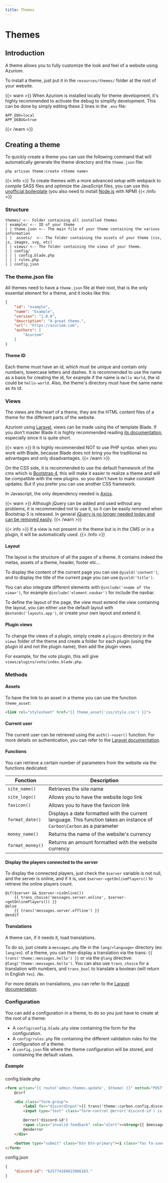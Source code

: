 ```yaml
---
title: Themes
---
```


# Themes

## Introduction

A theme allows you to fully customize the look and feel of a website using Azuriom.

To install a theme, just put it in the `resources/themes/` folder at
the root of your website.

{{< warn >}}
When Azuriom is installed locally for theme development,
it's highly recommended to activate the debug to simplify development.
This can be done by simply editing these 2 lines in the `.env` file:
```
APP_ENV=local
APP_DEBUG=true
```
{{< /warn >}}

## Creating a theme

To quickly create a theme you can use the following command that will
automatically generate the theme directory and the `theme.json` file:
```
php artisan theme:create <theme name>
```

{{< info >}}
To create themes with a more advanced setup with webpack to compile
SASS files and optimize the JavaScript files, you can use this
[unofficial boilerplate](https://github.com/nolway/azuriom-theme-boilerplate)
(you also need to install [Node.js](https://nodejs.org) with NPM)
{{< /info >}}

### Structure

```
themes/ <-- Folder containing all installed themes
| example/ <-- ID of your theme
| | theme.json <-- The main file of your theme containing the various information
| |  assets/  <-- The folder containing the assets of your theme (css, js, images, svg, etc)
| | views/ <-- The folder containing the views of your theme.
| | config/
| | | config.blade.php
| | | rules.php
| | config.json
```

### The theme.json file

All themes need to have a `theme.json` file at their root, that is
the only essential element for a theme, and it looks like this:
```json
{
    "id": "example",
    "name": "Example",
    "version": "1.0.0",
    "description": "A great theme.",
    "url": "https://azuriom.com",
    "authors": [
        "Azuriom"
    ]
}
```

#### Theme ID

Each theme must have an id, which must be unique and contain only numbers,
lowercase letters and dashes. It is recommended to use the name as a basis for
creating the id, for example if the name is `Hello World`, the id could be
`hello-world`. Also, the theme's directory must have the same name as its id. 

### Views

The views are the heart of a theme, they are the HTML content files of
a theme for the different parts of the website.

Azuriom using [Laravel](https://laravel.com/), views can be made using the
of template Blade. If you don't master Blade it is highly recommended reading
[its documentation](https://laravel.com/docs/blade), especially since it is quite short.

{{< warn >}}
It is highly recommended NOT to use PHP syntax.
when you work with Blade, because Blade does not bring you the traditional
no advantages and only disadvantages.
{{< /warn >}}

On the CSS side, it is recommended to use the default framework of the cms which is [Bootstrap 4](https://getbootstrap.com), 
this will make it easier to realize a theme and will be compatible with the new plugins. 
so you don't have to make constant updates.
But if you prefer you can use another CSS framework.

In Javascript, the only dependency needed is [Axios](https://github.com/axios/axios).

{{< warn >}}
Although jQuery can be added and used without any problems, it is
recommended not to use it, so it can be easily removed when Bootstrap 5 is
released. In general [jQuery is no longer needed today and can be removed
easily](http://youmightnotneedjquery.com/).
{{< /warn >}}

{{< info >}}
If a view is not present in the theme but is in the CMS or in a plugin, 
it will be automatically used.
{{< /info >}}

#### Layout

The layout is the structure of all the pages of a theme. It contains
indeed the metas, assets of a theme, header, footer etc...

To display the content of the current page you can use
`@yield('content')`, and to display the title of the current page you can
use `@yield('title')`.

You can also integrate different elements with
`@include('<name of the view>')`, for example `@include('element.navbar')` for
include the navbar.

To define the layout of the page, the view must extend the view containing
the layout, you can either use the default layout with
`@extends('layouts.app')`, or create your own layout and extend it.

#### Plugin views

To change the views of a plugin, simply create a `plugins` directory in
the `views` folder of the theme and create a folder for each plugin (using
the plugin id and not the plugin name), then add the plugin views.

For example, for the vote plugin, this will give `views/plugins/vote/index.blade.php`.

### Methods

#### Assets

To have the link to an asset in a theme you can use the function
`theme_asset`: 
```html
<link rel="stylesheet" href="{{ theme_asset('css/style.css') }}">
```

#### Current user

The current user can be retrieved using the `auth()->user()` function.
For more details on authentication, you can refer to the
[Laravel documentation](https://laravel.com/docs/authentication).

#### Functions

You can retrieve a certain number of parameters from the website via the functions
dedicated:

|    Fonction      |               Description                 |
| ---------------- | ----------------------------------------- |
| `site_name()`    | Retrieves the site name                   |
| `site_logo()`    | Allows you to have the website logo link  |
| `favicon()`      | Allows you to have the favicon link       |
| `format_date()`  | Displays a date formatted with the current language. This function takes an instance of `Carbon\Carbon` as a parameter |
| `money_name()`   | Returns the name of the website's currency   |
| `format_money()` | Returns an amount formatted with the website currency |

#### Display the players connected to the server

To display the connected players, just check the `$server` variable is not null,
and the server is online, and if it is, use `$server->getOnlinePlayers()` to
retrieve the online players count.

```blade
@if($server && $server->isOnline())
    {{ trans_choice('messages.server.online', $server->getOnlinePlayers()) }}
@else
    {{ trans('messages.server.offline') }}
@endif
```

#### Translations

A theme can, if it needs it, load translations.

To do so, just create a `messages.php` file in the `lang/<language>` directory (ex: `lang/en`).
of a theme, you can then display a translation via the
trans: `{{ trans('theme::messages.hello') }}` or via the `@lang` directive: 
`@lang('theme::messages.hello')`.
You can also use `trans_choice` for a translation with
numbers, and `trans_bool` to translate a boolean (will return in English `Yes`).
/`No`.

For more details on translations, you can refer to the
[Laravel documentation](https://laravel.com/docs/localization).


### Configuration

You can add a configuration in a theme, to do so you just have
to create at the root of a theme:
* A `config/config.blade.php` view containing the form for the configuration.
* A `config/rules.php` file containing the different validation rules for
the configuration of a theme.
* A `config.json` file where the theme configuration will be stored, and containing the default values. 

##### Example

config.blade.php
```html
<form action="{{ route('admin.themes.update', $theme) }}" method="POST">
    @csrf

    <div class="form-group">
        <label for="discordInput">{{ trans('theme::carbon.config.discord') }}</label>
        <input type="text" class="form-control @error('discord-id') is-invalid @enderror" id="discordInput" name="discord-id" required value="{{ old('discord-id', config('theme.discord-id')) }}">

        @error('discord-id')
        <span class="invalid-feedback" role="alert"><strong>{{ $message }}</strong></span>
        @enderror
    </div>

    <button type="submit" class="btn btn-primary"><i class="fas fa-save"></i> {{ trans('messages.actions.save') }}</button>
</form>
```

config.json
```json
{
    "discord-id": "625774284823986183."
}
```
